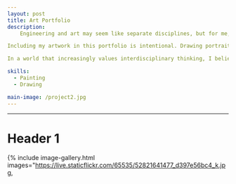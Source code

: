 ```yaml
---
layout: post
title: Art Portfolio
description:  
    Engineering and art may seem like separate disciplines, but for me, they are deeply interconnected. My art portraits reflect how I see the world, with attention to detail, structure, and emotion. Just as engineering solves problems with precision and purpose, art captures complexity and human nuance.

Including my artwork in this portfolio is intentional. Drawing portraits has taught me how to observe closely, think spatially, and approach challenges creatively -- skills that are just as essential in engineering as they are in the studio! 

In a world that increasingly values interdisciplinary thinking, I believe that blending art with engineering leads to more thoughtful, and human focused design. This portfolio represents not just what I can build, but how I think:creatively, critically, and holistically.

skills: 
  - Painting
  - Drawing

main-image: /project2.jpg
---
```


---
# Header 1 

{% include image-gallery.html images="https://live.staticflickr.com/65535/52821641477_d397e56bc4_k.jpg, 


